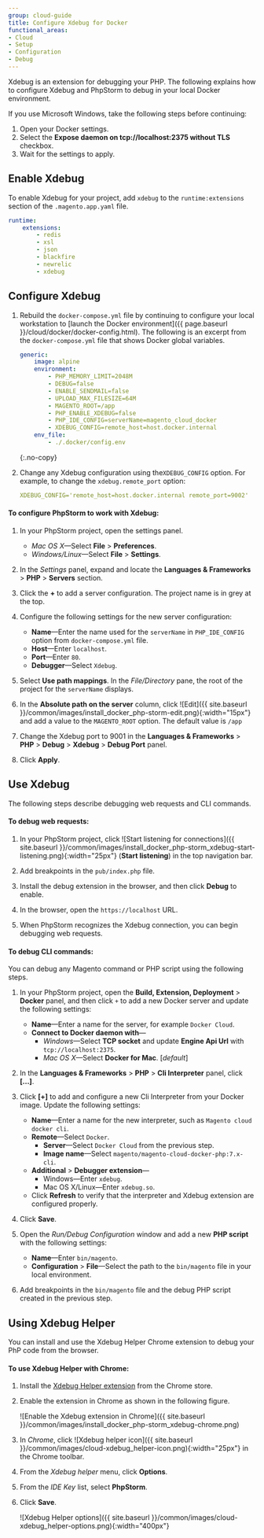 ```yaml
---
group: cloud-guide
title: Configure Xdebug for Docker
functional_areas:
- Cloud
- Setup
- Configuration
- Debug
---
```


Xdebug is an extension for debugging your PHP. The following explains how to configure Xdebug and PhpStorm to debug in your local Docker environment.

If you use Microsoft Windows, take the following steps before continuing:

1.  Open your Docker settings.
1.  Select the **Expose daemon on tcp://localhost:2375 without TLS** checkbox.
1.  Wait for the settings to apply.

## Enable Xdebug

To enable Xdebug for your project, add `xdebug` to the `runtime:extensions` section of the `.magento.app.yaml` file.

```yaml
runtime:
    extensions:
        - redis
        - xsl
        - json
        - blackfire
        - newrelic
        - xdebug
```

## Configure Xdebug

1.  Rebuild the `docker-compose.yml` file by continuing to configure your local workstation to [launch the Docker environment]({{ page.baseurl }}/cloud/docker/docker-config.html). The following is an excerpt from the `docker-compose.yml` file that shows Docker global variables.

    ```yaml
    generic:
        image: alpine
        environment:
            - PHP_MEMORY_LIMIT=2048M
            - DEBUG=false
            - ENABLE_SENDMAIL=false
            - UPLOAD_MAX_FILESIZE=64M
            - MAGENTO_ROOT=/app
            - PHP_ENABLE_XDEBUG=false
            - PHP_IDE_CONFIG=serverName=magento_cloud_docker
            - XDEBUG_CONFIG=remote_host=host.docker.internal
        env_file:
            - ./.docker/config.env
    ```
    {:.no-copy}

1.  Change any Xdebug configuration using the`XDEBUG_CONFIG` option. For example, to change the `xdebug.remote_port` option:

    ```yaml
    XDEBUG_CONFIG='remote_host=host.docker.internal remote_port=9002'
    ```

#### To configure PhpStorm to work with Xdebug:

1.  In your PhpStorm project, open the settings panel.

    -  _Mac OS X_—Select **File** > **Preferences**.
    -  _Windows/Linux_—Select **File** > **Settings**.

1.  In the _Settings_ panel, expand and locate the **Languages & Frameworks** > **PHP** > **Servers** section.

1.  Click the **+** to add a server configuration. The project name is in grey at the top.

1.  Configure the following settings for the new server configuration:

    -  **Name**—Enter the name used for the `serverName` in `PHP_IDE_CONFIG` option from `docker-compose.yml` file.
    -  **Host**—Enter `localhost`.
    -  **Port**—Enter `80`.
    -  **Debugger**—Select `Xdebug`.

1.  Select **Use path mappings**. In the _File/Directory_ pane, the root of the project for the `serverName` displays.

1.  In the **Absolute path on the server** column, click ![Edit]({{ site.baseurl }}/common/images/install_docker_php-storm-edit.png){:width="15px"} and add a value to the `MAGENTO_ROOT` option. The default value is `/app`

1.  Change the Xdebug port to 9001 in the **Languages & Frameworks** > **PHP** > **Debug** > **Xdebug** > **Debug Port** panel.

1.  Click **Apply**.

## Use Xdebug

The following steps describe debugging web requests and CLI commands.

#### To debug web requests:

1.  In your PhpStorm project, click ![Start listening for connections]({{ site.baseurl }}/common/images/install_docker_php-storm_xdebug-start-listening.png){:width="25px"} (**Start listening**) in the top navigation bar.

1.  Add breakpoints in the `pub/index.php` file.

1.  Install the debug extension in the browser, and then click **Debug** to enable.

1.  In the browser, open the `https://localhost` URL. 

1.  When PhpStorm recognizes the Xdebug connection, you can begin debugging web requests.

#### To debug CLI commands:

You can debug any Magento command or PHP script using the following steps.

1.  In your PhpStorm project, open the **Build, Extension, Deployment** > **Docker** panel, and then click `+` to add a new Docker server and update the following settings:

    -   **Name**—Enter a name for the server, for example `Docker Cloud`.
    -   **Connect to Docker daemon with**—
        -   _Windows_—Select **TCP socket** and update **Engine Api Url** with `tcp://localhost:2375`.
        -   _Mac OS X_—Select **Docker for Mac**. [_default_]

1.  In the **Languages & Frameworks** > **PHP** > **Cli Interpreter** panel, click **[...]**.
   
1.  Click **[+]** to add and configure a new Cli Interpreter from your Docker image. Update the following settings:

    -   **Name**—Enter a name for the new interpreter, such as `Magento cloud docker cli`.
    -   **Remote**—Select `Docker`.
        -   **Server**—Select `Docker Cloud` from the previous step.
        -   **Image name**—Select `magento/magento-cloud-docker-php:7.x-cli`.
    -   **Additional** > **Debugger extension**—
        -   Windows—Enter `xdebug`.
        -   Mac OS X/Linux—Enter `xdebug.so`.
    -   Click **Refresh** to verify that the interpreter and Xdebug extension are configured properly.
   
1.  Click **Save**.

1.  Open the _Run/Debug Configuration_ window and add a new **PHP script** with the following settings:

    -   **Name**—Enter `bin/magento`.
    -   **Configuration** > **File**—Select the path to the `bin/magento` file in your local environment.
  
1.  Add breakpoints in the `bin/magento` file and the debug PHP script created in the previous step.

## Using Xdebug Helper

You can install and use the Xdebug Helper Chrome extension to debug your PhP code from the browser.

#### To use Xdebug Helper with Chrome:

1.  Install the [Xdebug Helper extension](https://chrome.google.com/webstore/detail/xdebug-helper/eadndfjplgieldjbigjakmdgkmoaaaoc?hl=en) from the Chrome store.

1.  Enable the extension in Chrome as shown in the following figure.

    ![Enable the Xdebug extension in Chrome]({{ site.baseurl }}/common/images/install_docker_php-storm_xdebug-chrome.png)

1.  In _Chrome_, click ![Xdebug helper icon]({{ site.baseurl }}/common/images/cloud-xdebug_helper-icon.png){:width="25px"} in the Chrome toolbar.

1.  From the _Xdebug helper_ menu, click **Options**.

1.  From the _IDE Key_ list, select **PhpStorm**.

1.  Click **Save**.

    ![Xdebug Helper options]({{ site.baseurl }}/common/images/cloud-xdebug_helper-options.png){:width="400px"}
